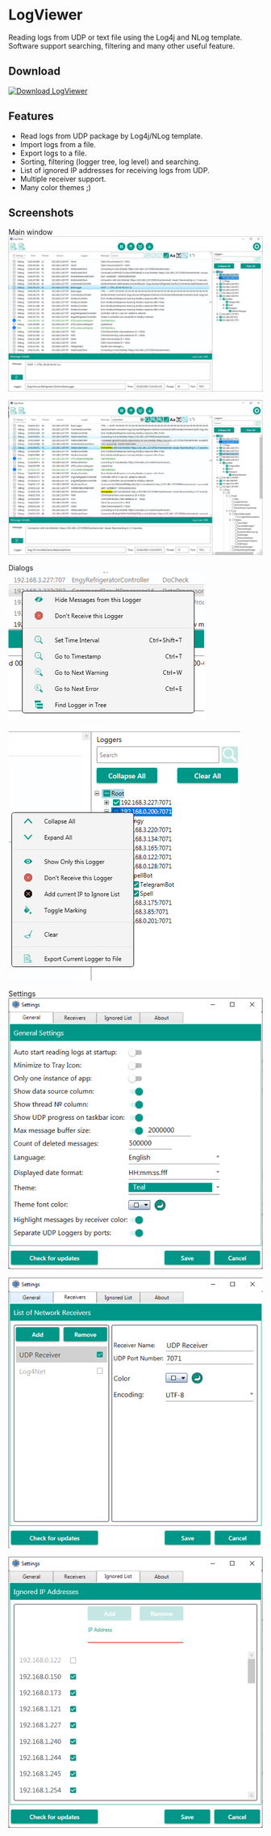 # LogViewer
Reading logs from UDP or text file using the Log4j and NLog template.
Software support searching, filtering and many other useful feature.

## Download

<a href="https://sourceforge.net/projects/styort-logviewer/files/latest/download"><img alt="Download LogViewer" src="https://a.fsdn.com/con/app/sf-download-button" width=276 height=48 srcset="https://a.fsdn.com/con/app/sf-download-button?button_size=2x 2x"></a>

## Features
 * Read logs from UDP package by Log4j/NLog template.
 * Import logs from a file.
 * Export logs to a file.
 * Sorting, filtering (logger tree, log level) and searching.
 * List of ignored IP addresses for receiving logs from UDP.
 * Multiple receiver support.
 * Many color themes ;)
 
## Screenshots
Main window <br>
![Loading...](https://github.com/Styort/LogViewer/blob/master/docs/1-main.png?raw=true) 

![Loading...](https://github.com/Styort/LogViewer/blob/master/docs/4-main-searching.png?raw=true)

Dialogs <br>
![Loading...](https://github.com/Styort/LogViewer/blob/master/docs/2-log-dialog.png?raw=true)

![Loading...](https://github.com/Styort/LogViewer/blob/master/docs/3-logger-dialog.png?raw=true)

Settings <br>
![Loading...](https://github.com/Styort/LogViewer/blob/master/docs/5-settings-main.png?raw=true) 

![Loading...](https://github.com/Styort/LogViewer/blob/master/docs/6-settings-receivers.png?raw=true)

![Loading...](https://github.com/Styort/LogViewer/blob/master/docs/7-settings-ignored-ips.png?raw=true)
